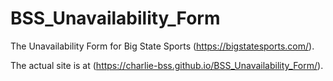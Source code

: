 # BSS_Unavailability_Form
The Unavailability Form for Big State Sports (https://bigstatesports.com/).

The actual site is at (https://charlie-bss.github.io/BSS_Unavailability_Form/).
